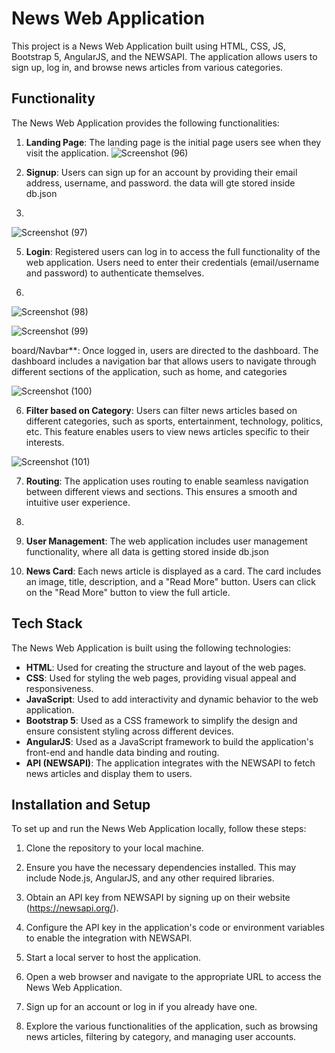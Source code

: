 
# News Web Application

This project is a News Web Application built using HTML, CSS, JS, Bootstrap 5, AngularJS, and the NEWSAPI. The application allows users to sign up, log in, and browse news articles from various categories.

## Functionality

The News Web Application provides the following functionalities:

1. **Landing Page**: The landing page is the initial page users see when they visit the application.
   ![Screenshot (96)](https://github.com/shubhamkumar5051/news_appjs/assets/61376618/78306fb0-3b19-4d58-a13d-e919924d2a5b)


3. **Signup**: Users can sign up for an account by providing their email address, username, and password. the data will gte stored inside db.json
4. 
![Screenshot (97)](https://github.com/shubhamkumar5051/news_appjs/assets/61376618/8c38075d-5236-42ef-9567-717224f297ad)

5. **Login**: Registered users can log in to access the full functionality of the web application. Users need to enter their credentials (email/username and password) to authenticate themselves.

6. 
   
   ![Screenshot (98)](https://github.com/shubhamkumar5051/news_appjs/assets/61376618/cfe87b3c-f8c3-4e04-a7c6-29acfb3e4964)

![Screenshot (99)](https://github.com/shubhamkumar5051/news_appjs/assets/61376618/231ac987-cea9-4600-ade8-2b8aa31dd734)


board/Navbar**: Once logged in, users are directed to the dashboard. The dashboard includes a navigation bar that allows users to navigate through different sections of the application, such as home, and categories



![Screenshot (100)](https://github.com/shubhamkumar5051/news_appjs/assets/61376618/7b984e69-2c81-4b70-929f-cf831e742474)

6. **Filter based on Category**: Users can filter news articles based on different categories, such as sports, entertainment, technology, politics, etc. This feature enables users to view news articles specific to their interests.



![Screenshot (101)](https://github.com/shubhamkumar5051/news_appjs/assets/61376618/fc42075d-9c22-41a8-af07-f1d0e40d74a2)

7. **Routing**: The application uses routing to enable seamless navigation between different views and sections. This ensures a smooth and intuitive user experience.

8. 

9. **User Management**: The web application includes user management functionality, where all data is getting stored inside db.json

10. **News Card**: Each news article is displayed as a card. The card includes an image, title, description, and a "Read More" button. Users can click on the "Read More" button to view the full article.

## Tech Stack

The News Web Application is built using the following technologies:

- **HTML**: Used for creating the structure and layout of the web pages.
- **CSS**: Used for styling the web pages, providing visual appeal and responsiveness.
- **JavaScript**: Used to add interactivity and dynamic behavior to the web application.
- **Bootstrap 5**: Used as a CSS framework to simplify the design and ensure consistent styling across different devices.
- **AngularJS**: Used as a JavaScript framework to build the application's front-end and handle data binding and routing.
- **API (NEWSAPI)**: The application integrates with the NEWSAPI to fetch news articles and display them to users.

## Installation and Setup

To set up and run the News Web Application locally, follow these steps:

1. Clone the repository to your local machine.

2. Ensure you have the necessary dependencies installed. This may include Node.js, AngularJS, and any other required libraries.

3. Obtain an API key from NEWSAPI by signing up on their website (https://newsapi.org/).

4. Configure the API key in the application's code or environment variables to enable the integration with NEWSAPI.

5. Start a local server to host the application.

6. Open a web browser and navigate to the appropriate URL to access the News Web Application.

7. Sign up for an account or log in if you already have one.

8. Explore the various functionalities of the application, such as browsing news articles, filtering by category, and managing user accounts.


